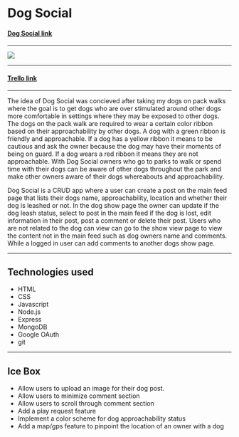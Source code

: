 # Dog Social

#### [Dog Social link](https://git.heroku.com/dog-social.git)
---
<img src ="https://i.imgur.com/eZ2eTq9.png">

---
#### [Trello link](https://trello.com/b/qHyR2IGC/dog-social)
---
The idea of Dog Social was concieved after taking my dogs on pack walks where the goal is to get dogs who are over stimulated around other dogs more comfortable in settings where they may be exposed to other dogs. The dogs on the pack walk are required to wear a certain color ribbon based on their approachability by other dogs. A dog with a green ribbon is friendly and approachable. If a dog has a yellow ribbon it means to be cautious and ask the owner because the dog may have their moments of being on guard. If a dog wears a red ribbon it means they are not approachable. With Dog Social owners who go to parks to walk or spend time with their dogs can be aware of other dogs throughout the park and make other owners aware of their dogs whereabouts and approachability.

Dog Social is a CRUD app where a user can create a post on the main feed page that lists their dogs name, approachability, location and whether their dog is leashed or not. In the dog show page the owner can update if the dog leash status, select to post in the main feed if the dog is lost, edit information in their post, post a comment or delete their post. Users who are not related to the dog can view can go to the show view page to view the content not in the main feed such as dog owners name and comments. While a logged in user can add comments to another dogs show page. 

---

## Technologies used

- HTML
- CSS
- Javascript
- Node.js
- Express
- MongoDB
- Google OAuth
- git

---

## Ice Box

 - Allow users to upload an image for their dog post.
 - Allow users to minimize comment section
 - Allow users to scroll through comment section
 - Add a play request feature
 - Implement a color scheme for dog approachability status
 - Add a map/gps feature to pinpoint the location of an owner with a dog